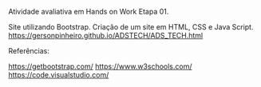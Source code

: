 Atividade avaliativa em Hands on Work Etapa 01.

Site utilizando Bootstrap.
Criação de um site em HTML, CSS e Java Script.
https://gersonpinheiro.github.io/ADSTECH/ADS_TECH.html

Referências:

https://getbootstrap.com/
https://www.w3schools.com/
https://code.visualstudio.com/
